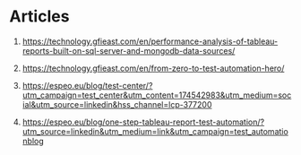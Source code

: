 # Articles

1. https://technology.gfieast.com/en/performance-analysis-of-tableau-reports-built-on-sql-server-and-mongodb-data-sources/

2. https://technology.gfieast.com/en/from-zero-to-test-automation-hero/

3. https://espeo.eu/blog/test-center/?utm_campaign=test_center&utm_content=174542983&utm_medium=social&utm_source=linkedin&hss_channel=lcp-377200

4. https://espeo.eu/blog/one-step-tableau-report-test-automation/?utm_source=linkedin&utm_medium=link&utm_campaign=test_automationblog

